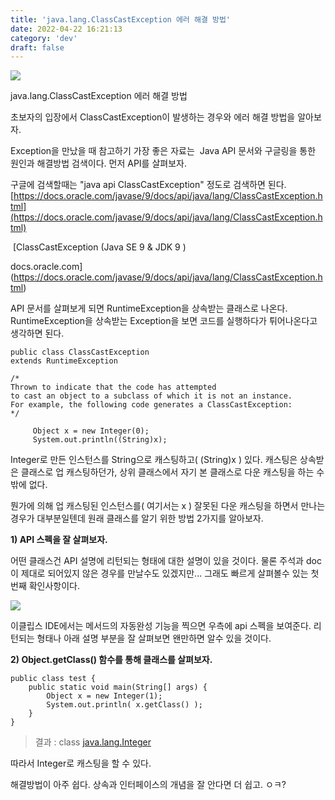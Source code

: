 ```yaml
---
title: 'java.lang.ClassCastException 에러 해결 방법'
date: 2022-04-22 16:21:13
category: 'dev'
draft: false
---
```


![](https://blog.kakaocdn.net/dn/cAAOZS/btqAa7552L0/foVCs5uxH1wvsYlGOAPKD0/img.png)

java.lang.ClassCastException 에러 해결 방법

초보자의 입장에서 ClassCastException이 발생하는 경우와 에러 해결 방법을 알아보자.

Exception을 만났을 때 참고하기 가장 좋은 자료는  Java API 문서와 구글링을 통한 원인과 해결방법 검색이다. 먼저 API를 살펴보자. 

구글에 검색할때는 "java api ClassCastException" 정도로 검색하면 된다. [https://docs.oracle.com/javase/9/docs/api/java/lang/ClassCastException.html](https://docs.oracle.com/javase/9/docs/api/java/lang/ClassCastException.html)

 [ClassCastException (Java SE 9 & JDK 9 )

docs.oracle.com](https://docs.oracle.com/javase/9/docs/api/java/lang/ClassCastException.html)

API 문서를 살펴보게 되면 RuntimeException을 상속받는 클래스로 나온다. RuntimeException을 상속받는 Exception을 보면 코드를 실행하다가 튀어나온다고 생각하면 된다.

    public class ClassCastException
    extends RuntimeException
    
    /*
    Thrown to indicate that the code has attempted 
    to cast an object to a subclass of which it is not an instance. 
    For example, the following code generates a ClassCastException:
    */
    
         Object x = new Integer(0);
         System.out.println((String)x);

Integer로 만든 인스턴스를 String으로 캐스팅하고( (String)x ) 있다. 캐스팅은 상속받은 클래스로 업 캐스팅하던가, 상위 클래스에서 자기 본 클래스로 다운 캐스팅을 하는 수밖에 없다.

뭔가에 의해 업 캐스팅된 인스턴스를( 여기서는 x ) 잘못된 다운 캐스팅을 하면서 만나는 경우가 대부분일텐데 원래 클래스를 알기 위한 방법 2가지를 알아보자.

**1) API 스펙을 잘 살펴보자.**

어떤 클래스건 API 설명에 리턴되는 형태에 대한 설명이 있을 것이다. 물론 주석과 doc이 제대로 되어있지 않은 경우를 만날수도 있겠지만... 그래도 빠르게 살펴볼수 있는 첫번째 확인사항이다. 

![](https://blog.kakaocdn.net/dn/b0Q2b2/btqAcNMozQ4/KjgraeKQkWYY9KKz8uYzpK/img.png)

이클립스 IDE에서는 메서드의 자동완성 기능을 찍으면 우측에 api 스펙을 보여준다. 리턴되는 형태나 아래 설명 부분을 잘 살펴보면 왠만하면 알수 있을 것이다. 

**2) Object.getClass() 함수를 통해 클래스를 살펴보자.**

    public class test {
    	public static void main(String[] args) {
    		Object x = new Integer(1);
    		System.out.println( x.getClass() );
    	}
    }
    

> 결과 : class [java.lang.Integer](java.lang.Integer)

따라서 Integer로 캐스팅을 할 수 있다.

해결방법이 아주 쉽다. 상속과 인터페이스의 개념을 잘 안다면 더 쉽고. ㅇㅋ?
